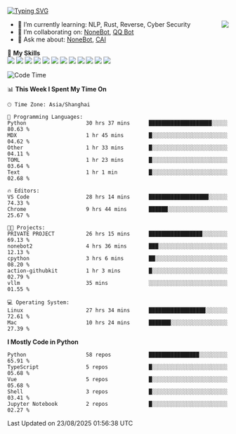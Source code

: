 [![Typing SVG](https://readme-typing-svg.herokuapp.com?size=25&duration=2500&color=8C43EA&vCenter=true&width=200&height=40&lines=Hi+there+%F0%9F%91%8B%F0%9F%8F%BB;I'm+yanyongyu)](https://git.io/typing-svg)

<a href="#">
  <img align="right" src="https://github-readme-stats.vercel.app/api?username=yanyongyu&count_private=true&show_icons=true&bg_color=15,f2f7fd,E0EAFC" />
</a>

- 🌱 I’m currently learning: NLP, Rust, Reverse, Cyber Security
- 👯 I’m collaborating on: [NoneBot](https://github.com/nonebot), [QQ Bot](https://github.com/Mrs4s/go-cqhttp)
- 💬 Ask me about: [NoneBot](https://github.com/nonebot), [CAI](https://github.com/cscs181/CAI)

🌟 **My Skills**  
![](https://img.shields.io/badge/-Python-3e74a2?style=flat-square&logo=Python&logoColor=fff)
![](https://img.shields.io/badge/-TypeScript-3178C6?style=flat-square&logo=TypeScript&logoColor=fff)
![](https://img.shields.io/badge/-Vue-4fc08d?style=flat-square&logo=Vue.js&logoColor=fff)
![](https://img.shields.io/badge/-React-2d98ce?style=flat-square&logo=React&logoColor=fff)
![](https://img.shields.io/badge/-FastAPI-009688?style=flat-square&logo=FastAPI&logoColor=fff)
![](https://img.shields.io/badge/-Linux-000000?style=flat-square&logo=Linux&logoColor=fff)
![](https://img.shields.io/badge/-Docker-2496ED?style=flat-square&logo=Docker&logoColor=fff)
![](https://img.shields.io/badge/-Kubernetes-326CE5?style=flat-square&logo=Kubernetes&logoColor=fff)
![](https://img.shields.io/badge/-GitHub%20Actions-2088FF?style=flat-square&logo=GitHubActions&logoColor=fff)
![](https://img.shields.io/badge/-PostgreSQL-4169E1?style=flat-square&logo=PostgreSQL&logoColor=fff)
![](https://img.shields.io/badge/-Redis-DC382D?style=flat-square&logo=Redis&logoColor=fff)
![](https://img.shields.io/badge/-MongoDB-47A248?style=flat-square&logo=MongoDB&logoColor=fff)

<!--START_SECTION:waka-->
![Code Time](http://img.shields.io/badge/Code%20Time-7%2C904%20hrs%2036%20mins-blue)

📊 **This Week I Spent My Time On** 

```text
🕑︎ Time Zone: Asia/Shanghai

💬 Programming Languages: 
Python                   30 hrs 37 mins      ████████████████████░░░░░   80.63 % 
MDX                      1 hr 45 mins        █░░░░░░░░░░░░░░░░░░░░░░░░   04.62 % 
Other                    1 hr 33 mins        █░░░░░░░░░░░░░░░░░░░░░░░░   04.11 % 
TOML                     1 hr 23 mins        █░░░░░░░░░░░░░░░░░░░░░░░░   03.64 % 
Text                     1 hr 1 min          █░░░░░░░░░░░░░░░░░░░░░░░░   02.68 % 

🔥 Editors: 
VS Code                  28 hrs 14 mins      ███████████████████░░░░░░   74.33 % 
Chrome                   9 hrs 44 mins       ██████░░░░░░░░░░░░░░░░░░░   25.67 % 

🐱‍💻 Projects: 
PRIVATE PROJECT          26 hrs 15 mins      █████████████████░░░░░░░░   69.13 % 
nonebot2                 4 hrs 36 mins       ███░░░░░░░░░░░░░░░░░░░░░░   12.13 % 
cpython                  3 hrs 6 mins        ██░░░░░░░░░░░░░░░░░░░░░░░   08.20 % 
action-githubkit         1 hr 3 mins         █░░░░░░░░░░░░░░░░░░░░░░░░   02.79 % 
vllm                     35 mins             ░░░░░░░░░░░░░░░░░░░░░░░░░   01.55 % 

💻 Operating System: 
Linux                    27 hrs 34 mins      ██████████████████░░░░░░░   72.61 % 
Mac                      10 hrs 24 mins      ███████░░░░░░░░░░░░░░░░░░   27.39 % 
```

**I Mostly Code in Python** 

```text
Python                   58 repos            ████████████████░░░░░░░░░   65.91 % 
TypeScript               5 repos             █░░░░░░░░░░░░░░░░░░░░░░░░   05.68 % 
Vue                      5 repos             █░░░░░░░░░░░░░░░░░░░░░░░░   05.68 % 
Shell                    3 repos             █░░░░░░░░░░░░░░░░░░░░░░░░   03.41 % 
Jupyter Notebook         2 repos             █░░░░░░░░░░░░░░░░░░░░░░░░   02.27 % 
```




 Last Updated on 23/08/2025 01:56:38 UTC
<!--END_SECTION:waka-->
